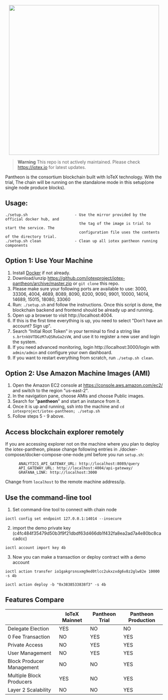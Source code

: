 <p align="center">
  <img src="https://github.com/iotexproject/iotex-pantheon/blob/master/logo.png" width="480px">
</p>

> **Warning**
> This repo is not actively maintained.
> Please check https://iotex.io for latest updates. 



Pantheon is the consortium blockchain built with IoTeX technology. With the trial, The chain will be running on the standalone mode in this setup(one single node produce blocks).

## Usage:
    ./setup.sh                     - Use the mirror provided by the official docker hub, and
                                     the tag of the image is trial to start the service. The
                                     configuration file uses the contents of the directory trial.
    ./setup.sh clean               - Clean up all iotex pantheon running components

## Option 1: Use Your Machine
1. Install [Docker](https://docs.docker.com/get-docker/) if not already.
2. Download/unzip https://github.com/iotexproject/iotex-pantheon/archive/master.zip or ```git clone``` this repo.
3. Please make sure your following ports are available to use: 3000, 33306, 4004, 4689, 8089, 8090, 8200, 9090, 9901, 10000, 14014, 14689, 15015, 18080, 33060
4. Run: ```./setup.sh``` and follow the instructions. Once this script is done, the blockchain backend and frontend should be already up and running. 
5. Open up a browser to visit http://localhost:4004.
6. If this is the first time everything is up, you need to select "Don’t have an account? Sign up". 
7. Search “Initial Root Token” in your terminal to find a string like ```s.brtnkbVTDGzM7uQSRuGa2sVW```, and use it to register a new user and login the system.
8. If you need advanced monitoring, login http://localhost:3000/login with ```admin/admin``` and configure your own dashboard.
9. If you want to restart everything from scratch, run ```./setup.sh clean```.

## Option 2: Use Amazon Machine Images (AMI)
1. Open the Amazon EC2 console at https://console.aws.amazon.com/ec2/ and switch to the region "us-east-2".
2. In the navigation pane, choose AMIs and choose Public images.
3. Search for "**pantheon**" and start an instance from it.
4. Once it is up and running, ssh into the machine and `cd iotexproject/iotex-pantheon; ./setup.sh`
5. Follow steps 5 - 9 above.


## Access blockchain explorer remotely
If you are accessing explorer not on the machine where you plan to deploy the iotex-pantheon, please change following entries in ./docker-compose/docker-compose-one-node.yml before you run `setup.sh`:
```
      ANALYTICS_API_GATEWAY_URL: http://localhost:8089/query
      API_GATEWAY_URL: http://localhost:4004/api-gateway/
      GRAFANA_LINK: http://localhost:3000
```
Change from `localhost` to the remote machine address/ip.


## Use the command-line tool
1. Set command-line tool to connect with chain node
```
ioctl config set endpoint 127.0.0.1:14014 --insecure
```

2. import the demo private key (c4fc484f35479d50b3f9f21dbdf63d466db1f432fa8ea2ad7a4e80bc8cacadcc)
```
ioctl account import key 4b
```

3. Now you can make a transaction or deploy contract with a demo account
```
ioctl action transfer io1gakgrsnsxmg9ed0tlcc2ukxzxdg6v8z2glw82e 10000 -s 4b
```
```
ioctl action deploy -b "0x3838533838f3" -s 4b
```

## Features Compare
|   | IoTeX Mainnet  | Pantheon Trial  |  Pantheon Production  |
|---|---|---|---|
| Delegate Election | YES | NO | NO |
| 0 Fee Transaction | NO | YES | YES |
| Private Access | NO | YES  | YES |
| User Management | NO | YES  | YES |
| Block Producer Management | NO | NO | YES |
| Multiple Block Producers | YES | NO | YES |
| Layer 2 Scalability | NO  | NO  | YES  |
